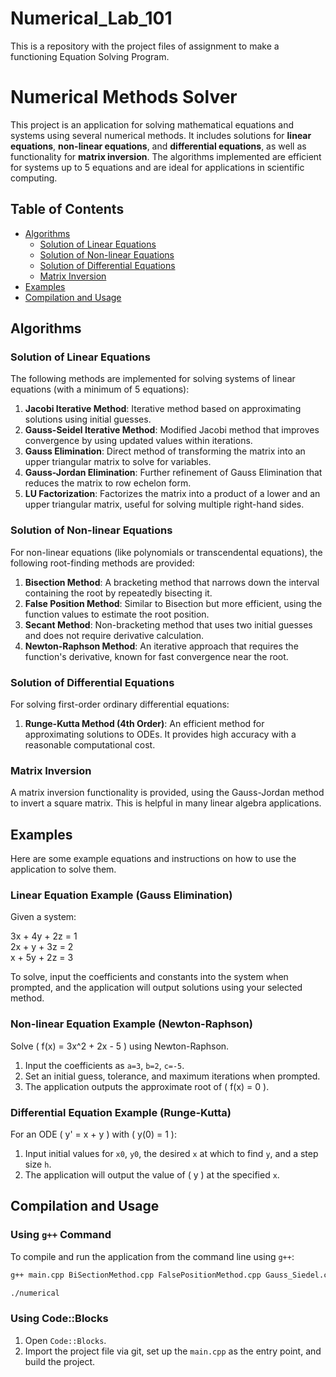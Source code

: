 # Numerical_Lab_101
This is a repository with the project files of assignment to make a functioning Equation Solving Program.
# Numerical Methods Solver

This project is an application for solving mathematical equations and systems using several numerical methods. It includes solutions for **linear equations**, **non-linear equations**, and **differential equations**, as well as functionality for **matrix inversion**. The algorithms implemented are efficient for systems up to 5 equations and are ideal for applications in scientific computing.

## Table of Contents
- [Algorithms](#algorithms)
  - [Solution of Linear Equations](#solution-of-linear-equations)
  - [Solution of Non-linear Equations](#solution-of-non-linear-equations)
  - [Solution of Differential Equations](#solution-of-differential-equations)
  - [Matrix Inversion](#matrix-inversion)
- [Examples](#examples)
- [Compilation and Usage](#compilation-and-usage)

## Algorithms

### Solution of Linear Equations
The following methods are implemented for solving systems of linear equations (with a minimum of 5 equations):
1. **Jacobi Iterative Method**: Iterative method based on approximating solutions using initial guesses.
2. **Gauss-Seidel Iterative Method**: Modified Jacobi method that improves convergence by using updated values within iterations.
3. **Gauss Elimination**: Direct method of transforming the matrix into an upper triangular matrix to solve for variables.
4. **Gauss-Jordan Elimination**: Further refinement of Gauss Elimination that reduces the matrix to row echelon form.
5. **LU Factorization**: Factorizes the matrix into a product of a lower and an upper triangular matrix, useful for solving multiple right-hand sides.

### Solution of Non-linear Equations
For non-linear equations (like polynomials or transcendental equations), the following root-finding methods are provided:
1. **Bisection Method**: A bracketing method that narrows down the interval containing the root by repeatedly bisecting it.
2. **False Position Method**: Similar to Bisection but more efficient, using the function values to estimate the root position.
3. **Secant Method**: Non-bracketing method that uses two initial guesses and does not require derivative calculation.
4. **Newton-Raphson Method**: An iterative approach that requires the function's derivative, known for fast convergence near the root.

### Solution of Differential Equations
For solving first-order ordinary differential equations:
1. **Runge-Kutta Method (4th Order)**: An efficient method for approximating solutions to ODEs. It provides high accuracy with a reasonable computational cost.

### Matrix Inversion
A matrix inversion functionality is provided, using the Gauss-Jordan method to invert a square matrix. This is helpful in many linear algebra applications.

## Examples

Here are some example equations and instructions on how to use the application to solve them.

### Linear Equation Example (Gauss Elimination)
Given a system:

3x + 4y + 2z = 1 <br>
2x + y + 3z = 2 <br>
x + 5y + 2z = 3 <br>

To solve, input the coefficients and constants into the system when prompted, and the application will output solutions using your selected method.

### Non-linear Equation Example (Newton-Raphson)
Solve \( f(x) = 3x^2 + 2x - 5 \) using Newton-Raphson.
1. Input the coefficients as `a=3`, `b=2`, `c=-5`.
2. Set an initial guess, tolerance, and maximum iterations when prompted.
3. The application outputs the approximate root of \( f(x) = 0 \).

### Differential Equation Example (Runge-Kutta)
For an ODE \( y' = x + y \) with \( y(0) = 1 \):
1. Input initial values for `x0`, `y0`, the desired `x` at which to find `y`, and a step size `h`.
2. The application will output the value of \( y \) at the specified `x`.

## Compilation and Usage

### Using `g++` Command
To compile and run the application from the command line using `g++`:
```bash
g++ main.cpp BiSectionMethod.cpp FalsePositionMethod.cpp Gauss_Siedel.cpp GaussEliminatioin.cpp InverseMatrix.cpp Jacobi_Iterative.cpp Jordan_Elimination.cpp LU_factorization.cpp NewtonRaphsonMethod.cpp RungeKutta.cpp SecantMethod.cpp -o numerical
```
```bash
./numerical
```

### Using Code::Blocks
1. Open `Code::Blocks`.
2. Import the project file via git, set up the `main.cpp` as the entry point, and build the project.


